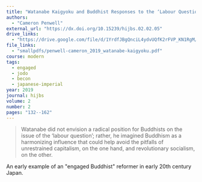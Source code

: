 ```yaml
---
title: "Watanabe Kaigyoku and Buddhist Responses to the ‘Labour Question’ in Early-Twentieth Century Japan"
authors:
  - "Cameron Penwell"
external_url: "https://dx.doi.org/10.15239/hijbs.02.02.05"
drive_links:
  - "https://drive.google.com/file/d/1YrdfJBgQnciL4ydvUQfK2rFVP_KN1RgM/view?usp=drivesdk"
file_links:
  - "smallpdfs/penwell-cameron_2019_watanabe-kaigyoku.pdf"
course: modern
tags:
  - engaged
  - jodo
  - becon
  - japanese-imperial
year: 2019
journal: hijbs
volume: 2
number: 2
pages: "132--162"
---
```


> Watanabe did not envision a radical position for Buddhists on the issue of the ‘labour question’; rather, he imagined Buddhism as a harmonizing influence that could help avoid the pitfalls of unrestrained capitalism, on the one hand, and revolutionary socialism, on the other.

An early example of an "engaged Buddhist" reformer in early 20th century Japan.
